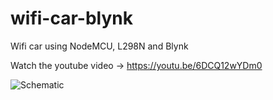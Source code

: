 # wifi-car-blynk
Wifi car using NodeMCU, L298N and Blynk

Watch the youtube video -> https://youtu.be/6DCQ12wYDm0


![Schematic](https://user-images.githubusercontent.com/9275193/65399535-40de1680-dd8b-11e9-8278-8d098468c757.jpg)


